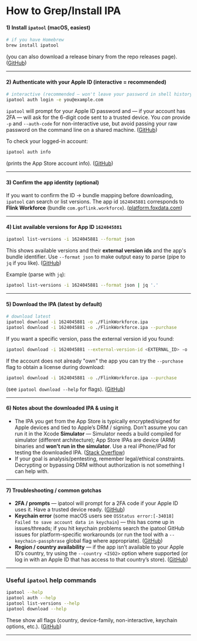 # How to Grep/Install IPA

#### 1) Install `ipatool` (macOS, easiest)

```bash
# if you have Homebrew
brew install ipatool
```

(you can also download a release binary from the repo releases page). ([GitHub](https://github.com/majd/ipatool))

***

#### 2) Authenticate with your Apple ID (interactive = recommended)

```bash
# interactive (recommended — won't leave your password in shell history)
ipatool auth login -e you@example.com
```

`ipatool` will prompt for your Apple ID password and — if your account has 2FA — will ask for the 6-digit code sent to a trusted device. You _can_ provide `-p` and `--auth-code` for non-interactive use, but avoid passing your raw password on the command line on a shared machine. ([GitHub](https://github.com/majd/ipatool))

To check your logged-in account:

```bash
ipatool auth info
```

(prints the App Store account info). ([GitHub](https://github.com/majd/ipatool))

***

#### 3) Confirm the app identity (optional)

If you want to confirm the ID → bundle mapping before downloading, `ipatool` can search or list versions. The app id `1624045881` corresponds to **Flink Workforce** (bundle `com.goflink.workforce`). ([platform.foxdata.com](https://platform.foxdata.com/cn/app-profile/1624045881/US/as?utm_source=chatgpt.com))

***

#### 4) List available versions for App ID `1624045881`

```bash
ipatool list-versions -i 1624045881 --format json
```

This shows available versions and their **external version ids** and the app's bundle identifier. Use `--format json` to make output easy to parse (pipe to `jq` if you like). ([GitHub](https://github.com/majd/ipatool))

Example (parse with `jq`):

```bash
ipatool list-versions -i 1624045881 --format json | jq '.'
```

***

#### 5) Download the IPA (latest by default)

```bash
# download latest
ipatool download -i 1624045881 -o ./FlinkWorkforce.ipa
ipatool download -i 1624045881 -o ./FlinkWorkforce.ipa --purchase
```

If you want a specific version, pass the external version id you found:

```bash
ipatool download -i 1624045881 --external-version-id <EXTERNAL_ID> -o ./FlinkWorkforce.ipa
```

If the account does not already "own" the app you can try the `--purchase` flag to obtain a license during download:

```bash
ipatool download -i 1624045881 -o ./FlinkWorkforce.ipa --purchase
```

(see `ipatool download --help` for flags). ([GitHub](https://github.com/majd/ipatool))

***

#### 6) Notes about the downloaded IPA & using it

* The IPA you get from the App Store is typically encrypted/signed for Apple devices and tied to Apple’s DRM / signing. Don’t assume you can run it in the Xcode **Simulator** — Simulator needs a build compiled for simulator (different architecture); App Store IPAs are device (ARM) binaries and **won’t run in the simulator**. Use a real iPhone/iPad for testing the downloaded IPA. ([Stack Overflow](https://stackoverflow.com/questions/517463/how-can-i-install-a-ipa-file-to-my-iphone-simulator?utm_source=chatgpt.com))
* If your goal is analysis/pentesting, remember legal/ethical constraints. Decrypting or bypassing DRM without authorization is not something I can help with.

***

#### 7) Troubleshooting / common gotchas

* **2FA / prompts** — ipatool will prompt for a 2FA code if your Apple ID uses it. Have a trusted device ready. ([GitHub](https://github.com/majd/ipatool/wiki/FAQ?utm_source=chatgpt.com))
* **Keychain error** (some macOS users see `OSStatus error:[-34018] Failed to save account data in keychain`) — this has come up in issues/threads; if you hit keychain problems search the ipatool GitHub issues for platform-specific workarounds (or run the tool with a `--keychain-passphrase` global flag where appropriate). ([GitHub](https://github.com/majd/ipatool/issues/30?utm_source=chatgpt.com))
* **Region / country availability** — if the app isn’t available to your Apple ID’s country, try using the `--country <ISO2>` option where supported (or log in with an Apple ID that has access to that country’s store). ([GitHub](https://github.com/majd/ipatool))

***

### Useful `ipatool` help commands

```bash
ipatool --help
ipatool auth --help
ipatool list-versions --help
ipatool download --help
```

These show all flags (country, device-family, non-interactive, keychain options, etc.). ([GitHub](https://github.com/majd/ipatool))

***
